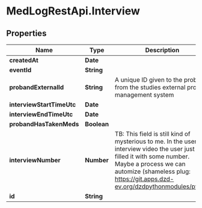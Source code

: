 # MedLogRestApi.Interview

## Properties

Name | Type | Description | Notes
------------ | ------------- | ------------- | -------------
**createdAt** | **Date** |  | [optional] 
**eventId** | **String** |  | 
**probandExternalId** | **String** | A unique ID given to the proband from the studies external probant management system | 
**interviewStartTimeUtc** | **Date** |  | [optional] 
**interviewEndTimeUtc** | **Date** |  | [optional] 
**probandHasTakenMeds** | **Boolean** |  | 
**interviewNumber** | **Number** | TB: This field is still kind of mysterious to me. In the user interview video the user just filled it with some number. Maybe a process we can automize (shameless plug: https://git.apps.dzd-ev.org/dzdpythonmodules/ptan)? | 
**id** | **String** |  | [optional] 


